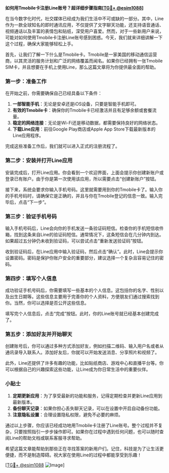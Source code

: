 **如何用Tmobile卡注册Line账号？超详细步骤指南[[TG💪+ @esim1088](https://t.me/s/esim1088)]**

在当今数字化时代，社交媒体已经成为我们生活中不可或缺的一部分。其中，Line作为一款全球知名的即时通讯应用，不仅提供了文字聊天功能，还支持语音通话、视频通话以及丰富的表情包和贴纸，深受用户喜爱。然而，对于一些新用户来说，可能对如何使用Tmobile卡注册Line账号感到困惑。今天，我们就来详细讲解一下这个过程，确保大家能够轻松上手。

首先，让我们了解一下什么是Tmobile卡。Tmobile是一家美国的移动通信运营商，以其灵活的服务计划和广泛的网络覆盖而闻名。如果你已经拥有一张Tmobile SIM卡，并且想要在手机上使用Line，那么这篇文章将为你提供最全面的帮助。

### 第一步：准备工作

在开始之前，你需要确保自己已经具备以下条件：

1. **一部智能手机**：无论是安卓还是iOS设备，只要是智能手机即可。
2. **有效的Tmobile卡**：确保你的Tmobile卡已经激活并且有足够余额或套餐流量。
3. **稳定的网络连接**：无论是Wi-Fi还是移动数据，都需要保持良好的网络状态。
4. **下载Line应用**：前往Google Play商店或Apple App Store下载最新版本的Line应用程序。

完成这些准备工作后，我们就可以进入正式的注册流程了。

### 第二步：安装并打开Line应用

安装完成后，打开Line应用。你会看到一个欢迎界面，上面会提示你创建新账户或登录已有账户。由于你是第一次使用该应用，所以需要点击“创建新账户”按钮。

接下来，系统会要求你输入手机号码。这里就需要用到你的Tmobile卡了。输入你的手机号码时，请确保它是正确的，并且与你在Tmobile登记的信息一致。输入完毕后，点击“下一步”。

### 第三步：验证手机号码

输入手机号码后，Line会向你的手机发送一条验证码短信。检查你的手机短信收件箱，找到这条来自Line的验证码短信。通常情况下，这条短信会在几分钟内到达。如果超过五分钟仍未收到验证码，可以尝试点击“重新发送验证码”按钮。

收到验证码后，在Line应用中输入验证码，然后点击“确认”。此时，Line会提示你设置密码。密码是保护你账户安全的重要部分，建议选择一个复杂且容易记住的密码。

### 第四步：填写个人信息

成功验证手机号码后，你需要填写一些基本的个人信息。这包括你的名字、性别以及出生日期等。这些信息主要用于完善你的个人资料，方便朋友们通过搜索找到你。当然，你可以选择是否公开这些信息。

填写完个人信息后，点击“完成”按钮。此时，你的Line账号就已经基本创建完成了。

### 第五步：添加好友并开始聊天

创建账号后，你可以通过多种方式添加好友，例如扫描二维码、输入用户名或者从通讯录导入联系人。添加好友后，你就可以开始发送消息、分享照片和视频了。

此外，Line还提供了许多有趣的功能，比如贴纸商店、游戏中心和直播平台等。你可以根据自己的兴趣探索这些功能，让Line成为你日常生活中的重要伙伴。

### 小贴士

1. **定期更新应用**：为了享受最新的功能和服务，记得定期检查并更新Line应用到最新版本。
2. **备份聊天记录**：如果你担心丢失聊天记录，可以在设置中开启自动备份功能。
3. **注意隐私设置**：合理设置隐私权限，避免不必要的麻烦。

通过以上步骤，你应该已经成功地用Tmobile卡注册了Line账号。整个过程并不复杂，只要按照指引一步步操作即可。如果你在过程中遇到任何问题，也可以随时查阅Line的帮助文档或联系客服寻求帮助。

希望这篇文章能帮助到那些正在寻找答案的新用户们。记住，科技是为了让生活更便捷，而不是制造障碍。祝大家在使用Line的过程中都能享受到乐趣！

[[TG💪+ @esim1088](https://t.me/s/esim1088) ![Image](https://i.postimg.cc/4NQfJmqS/Snipaste-2025-05-13-00-14-12.png)]